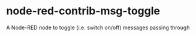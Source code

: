 # node-red-contrib-msg-toggle
A Node-RED node to toggle (i.e. switch on/off) messages passing through
